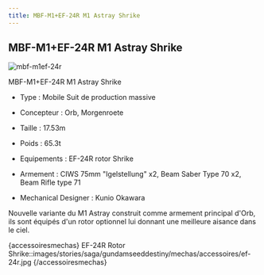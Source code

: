 ```yaml
---
title: MBF-M1+EF-24R M1 Astray Shrike
---
```


MBF-M1+EF-24R M1 Astray Shrike
------------------------------


![mbf-m1ef-24r](/images/stories/saga/gundamseeddestiny/mechas/orb/mbf-m1ef-24r.png)


MBF-M1+EF-24R M1 Astray Shrike 
  
- Type : Mobile Suit de production massive
  
- Concepteur : Orb, Morgenroete  
- Taille : 17.53m
  
- Poids : 65.3t
  
- Equipements : EF-24R rotor Shrike
  
- Armement : CIWS 75mm "Igelstellung" x2, Beam Saber Type 70 x2, Beam Rifle type 71
  
- Mechanical Designer : Kunio Okawara



Nouvelle variante du M1 Astray construit comme armement principal d'Orb, ils sont équipés d'un rotor optionnel lui donnant une meilleure aisance dans le ciel.


{accessoiresmechas}
EF-24R Rotor Shrike::images/stories/saga/gundamseeddestiny/mechas/accessoires/ef-24r.jpg
{/accessoiresmechas}